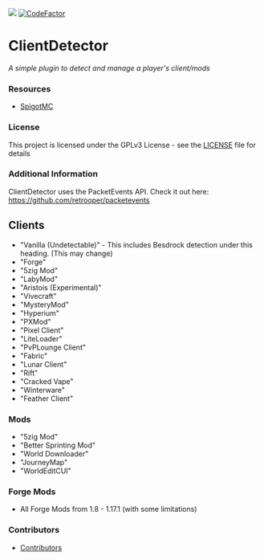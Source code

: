 [![](https://img.shields.io/badge/license-GPLv3-blue)](https://github.com/Sportkanone123/ClientDetector/blob/master/LICENSE)
[![CodeFactor](https://www.codefactor.io/repository/github/sportkanone123/clientdetector/badge/master)](https://www.codefactor.io/repository/github/sportkanone123/clientdetector/overview/master)

# ClientDetector
*A simple plugin to detect and manage a player's client/mods*

### Resources
* [SpigotMC](https://www.spigotmc.org/resources/clientdetector.90375/)

### License
This project is licensed under the GPLv3 License - see the [LICENSE](https://github.com/Sportkanone123/ClientDetector/blob/master/LICENSE) file for details

### Additional Information
ClientDetector uses the PacketEvents API. Check it out here: https://github.com/retrooper/packetevents

## Clients
* "Vanilla (Undetectable)" - This includes Besdrock detection under this heading. (This may change)
* "Forge"
* "5zig Mod"
* "LabyMod"
* "Aristois (Experimental)"
* "Vivecraft"
* "MysteryMod"
* "Hyperium"
* "PXMod"
* "Pixel Client"
* "LiteLoader"
* "PvPLounge Client"
* "Fabric"
* "Lunar Client"
* "Rift"
* "Cracked Vape"
* "Winterware"
* "Feather Client"

### Mods
* "5zig Mod"
* "Better Sprinting Mod"
* "World Downloader"
* "JourneyMap"
* "WorldEditCUI"

### Forge Mods
* All Forge Mods from 1.8 - 1.17.1 (with some limitations)

### Contributors
* [Contributors](https://github.com/Loving11ish/ClientDetector/graphs/contributors)
